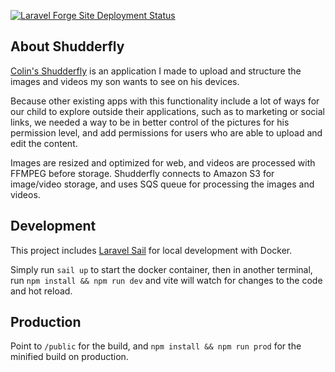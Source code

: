 [![Laravel Forge Site Deployment Status](https://img.shields.io/endpoint?url=https%3A%2F%2Fforge.laravel.com%2Fsite-badges%2Fa89488e3-6bf3-4f91-9427-41050b590248%3Fdate%3D1&style=flat-square)](https://forge.laravel.com)

## About Shudderfly

[Colin's Shudderfly](https://shudderfly.adambailey.io) is an application I made to upload and structure the images and
videos my son wants to see on his devices.

Because other existing apps with this functionality include a lot of ways for our child to explore outside their applications, such as to marketing or social
links, we needed a way to be in better control of the pictures for his permission level,
and add permissions for users who are able to upload and edit the content.

Images are resized and optimized for web, and videos are processed with FFMPEG before storage.
Shudderfly connects to Amazon S3 for image/video storage, and uses SQS queue for processing the images and videos.

## Development

This project includes [Laravel Sail](https://laravel.com/docs/sail) for local development with Docker.

Simply run `sail up` to start the docker container, then in another terminal, run
`npm install && npm run dev` and vite will watch for changes to the code and hot reload.

## Production

Point to `/public` for the build, and `npm install && npm run prod` for the minified build on production.
